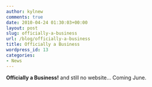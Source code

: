 ```yaml
---
author: kylnew
comments: true
date: 2010-04-24 01:30:03+00:00
layout: post
slug: officially-a-business
url: /blog/officially-a-business
title: Officially a Business
wordpress_id: 13
categories:
- News
---
```


**Officially a Business!** and still no website... Coming June.
